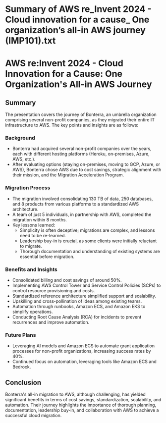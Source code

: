# Summary of AWS re_Invent 2024 - Cloud innovation for a cause_ One organization’s all-in AWS journey (IMP101).txt

# AWS re:Invent 2024 - Cloud Innovation for a Cause: One Organization's All-in AWS Journey

## Summary

The presentation covers the journey of Bonterra, an umbrella organization comprising several non-profit companies, as they migrated their entire IT infrastructure to AWS. The key points and insights are as follows:

### Background

- Bonterra had acquired several non-profit companies over the years, each with different hosting platforms (Heroku, on-premises, Azure, AWS, etc.).
- After evaluating options (staying on-premises, moving to GCP, Azure, or AWS), Bonterra chose AWS due to cost savings, strategic alignment with their mission, and the Migration Acceleration Program.

### Migration Process

- The migration involved consolidating 130 TB of data, 250 databases, and 8 products from various platforms to a standardized AWS architecture.
- A team of just 5 individuals, in partnership with AWS, completed the migration within 8 months.
- Key lessons learned:
  - Simplicity is often deceptive; migrations are complex, and lessons need to be re-learned.
  - Leadership buy-in is crucial, as some clients were initially reluctant to migrate.
  - Thorough documentation and understanding of existing systems are essential before migration.

### Benefits and Insights

- Consolidated billing and cost savings of around 50%.
- Implementing AWS Control Tower and Service Control Policies (SCPs) to control resource provisioning and costs.
- Standardized reference architecture simplified support and scalability.
- Upskilling and cross-pollination of ideas among existing teams.
- Automation through runbooks, Amazon ECS, and Amazon EKS to simplify operations.
- Conducting Root Cause Analysis (RCA) for incidents to prevent recurrences and improve automation.

### Future Plans

- Leveraging AI models and Amazon ECS to automate grant application processes for non-profit organizations, increasing success rates by 40%.
- Continued focus on automation, leveraging tools like Amazon ECS and Bedrock.

## Conclusion

Bonterra's all-in migration to AWS, although challenging, has yielded significant benefits in terms of cost savings, standardization, scalability, and automation. Their journey highlights the importance of thorough planning, documentation, leadership buy-in, and collaboration with AWS to achieve a successful cloud migration.